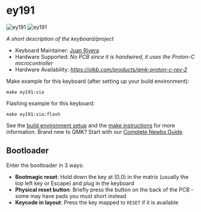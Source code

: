 # ey191

![ey191](https://i.imgur.com/iUtnWIp.jpeg)
![ey191](https://i.imgur.com/DuFs3nP.jpeg)

*A short description of the keyboard/project*

* Keyboard Maintainer: [Juan Rivera](https://github.com/c0qu1)
* Hardware Supported: *No PCB since it is handwired, it uses the Proton-C microcontroller*
* Hardware Availability: *https://olkb.com/products/qmk-proton-c-rev-2*

Make example for this keyboard (after setting up your build environment):

    make ey191:via

Flashing example for this keyboard:

    make ey191:via:flash

See the [build environment setup](https://docs.qmk.fm/#/getting_started_build_tools) and the [make instructions](https://docs.qmk.fm/#/getting_started_make_guide) for more information. Brand new to QMK? Start with our [Complete Newbs Guide](https://docs.qmk.fm/#/newbs).

## Bootloader

Enter the bootloader in 3 ways:

* **Bootmagic reset**: Hold down the key at (0,0) in the matrix (usually the top left key or Escape) and plug in the keyboard
* **Physical reset button**: Briefly press the button on the back of the PCB - some may have pads you must short instead
* **Keycode in layout**: Press the key mapped to `RESET` if it is available
